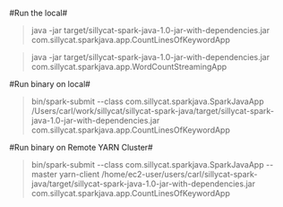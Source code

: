 #Run the local#

>java -jar target/sillycat-spark-java-1.0-jar-with-dependencies.jar com.sillycat.sparkjava.app.CountLinesOfKeywordApp

>java -jar target/sillycat-spark-java-1.0-jar-with-dependencies.jar com.sillycat.sparkjava.app.WordCountStreamingApp

#Run binary on local#

>bin/spark-submit --class com.sillycat.sparkjava.SparkJavaApp /Users/carl/work/sillycat/sillycat-spark-java/target/sillycat-spark-java-1.0-jar-with-dependencies.jar com.sillycat.sparkjava.app.CountLinesOfKeywordApp

#Run binary on Remote YARN Cluster#

>bin/spark-submit --class com.sillycat.sparkjava.SparkJavaApp --master yarn-client /home/ec2-user/users/carl/sillycat-spark-java/target/sillycat-spark-java-1.0-jar-with-dependencies.jar com.sillycat.sparkjava.app.CountLinesOfKeywordApp